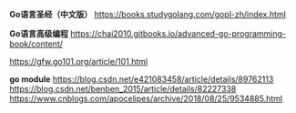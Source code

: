 **Go语言圣经（中文版）**
https://books.studygolang.com/gopl-zh/index.html

**Go语言高级编程**
https://chai2010.gitbooks.io/advanced-go-programming-book/content/

https://gfw.go101.org/article/101.html

**go module**
https://blog.csdn.net/e421083458/article/details/89762113
https://blog.csdn.net/benben_2015/article/details/82227338
https://www.cnblogs.com/apocelipes/archive/2018/08/25/9534885.html

